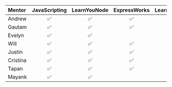 | Mentor  |   JavaScripting  |   LearnYouNode   | ExpressWorks     | LearnYouReact    | LearnYouMongo    |
| :------ |:----------------:| :---------------:| :-----------:    | :------------:   | :---------------:|
| Andrew  |:white_check_mark:|:white_check_mark:|:white_check_mark:|:white_check_mark:|:white_check_mark:|
| Gautam  |:white_check_mark:|:white_check_mark:|:white_check_mark:|:white_check_mark:|:white_check_mark:|
| Evelyn  |:white_check_mark:|:white_check_mark:|                  |                  |                  |
| Will    |:white_check_mark:|:white_check_mark:|:white_check_mark:|                  |:white_check_mark:|
| Justin  |:white_check_mark:|:white_check_mark:|:white_check_mark:|:white_check_mark:|:white_check_mark:|
| Cristina|:white_check_mark:|:white_check_mark:|:white_check_mark:|                  |                  |
| Tapan   |:white_check_mark:|:white_check_mark:|:white_check_mark:|                  |:white_check_mark:|
| Mayank  |:white_check_mark:|:white_check_mark:|                  |                  |                  |
